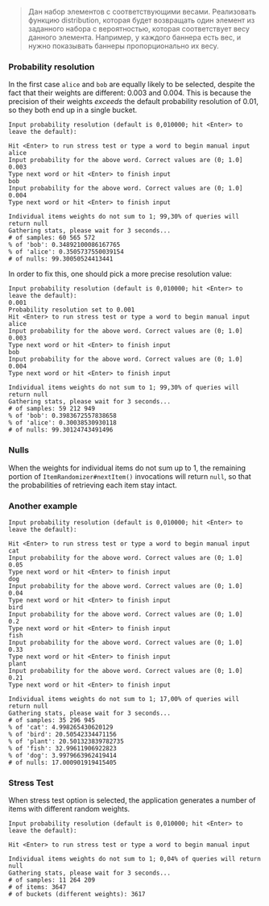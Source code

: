 > Дан набор элементов с соответствующими весами. Реализовать функцию distribution, которая будет возвращать один элемент из заданного набора с вероятностью, которая соответствует весу данного элемента.
Например, у каждого баннера есть вес, и нужно показывать баннеры пропорционально их весу.

### Probability resolution

In the first case `alice` and `bob` are equally likely to be selected, despite the fact that their weights are different: 0.003 and 0.004. This is because the precision of their weights _exceeds_ the default probability resolution of 0.01, so they both end up in a single bucket.

```
Input probability resolution (default is 0,010000; hit <Enter> to leave the default):

Hit <Enter> to run stress test or type a word to begin manual input
alice
Input probability for the above word. Correct values are (0; 1.0]
0.003
Type next word or hit <Enter> to finish input
bob
Input probability for the above word. Correct values are (0; 1.0]
0.004
Type next word or hit <Enter> to finish input

Individual items weights do not sum to 1; 99,30% of queries will return null
Gathering stats, please wait for 3 seconds...
# of samples: 60 565 572
% of 'bob': 0.34892100086167765
% of 'alice': 0.3505737550039154
# of nulls: 99.30050524413441
```

In order to fix this, one should pick a more precise resolution value: 

```
Input probability resolution (default is 0,010000; hit <Enter> to leave the default):
0.001
Probability resolution set to 0.001
Hit <Enter> to run stress test or type a word to begin manual input
alice
Input probability for the above word. Correct values are (0; 1.0]
0.003
Type next word or hit <Enter> to finish input
bob
Input probability for the above word. Correct values are (0; 1.0]
0.004
Type next word or hit <Enter> to finish input

Individual items weights do not sum to 1; 99,30% of queries will return null
Gathering stats, please wait for 3 seconds...
# of samples: 59 212 949
% of 'bob': 0.3983672557838658
% of 'alice': 0.30038530930118
# of nulls: 99.30124743491496
```

### Nulls

When the weights for individual items do not sum up to 1, the remaining portion of `ItemRandomizer#nextItem()` invocations will return `null`, so that the probabilities of retrieving each item stay intact.

### Another example

```
Input probability resolution (default is 0,010000; hit <Enter> to leave the default):

Hit <Enter> to run stress test or type a word to begin manual input
cat
Input probability for the above word. Correct values are (0; 1.0]
0.05
Type next word or hit <Enter> to finish input
dog
Input probability for the above word. Correct values are (0; 1.0]
0.04
Type next word or hit <Enter> to finish input
bird
Input probability for the above word. Correct values are (0; 1.0]
0.2
Type next word or hit <Enter> to finish input
fish
Input probability for the above word. Correct values are (0; 1.0]
0.33
Type next word or hit <Enter> to finish input
plant
Input probability for the above word. Correct values are (0; 1.0]
0.21
Type next word or hit <Enter> to finish input

Individual items weights do not sum to 1; 17,00% of queries will return null
Gathering stats, please wait for 3 seconds...
# of samples: 35 296 945
% of 'cat': 4.998265430620129
% of 'bird': 20.50542334471156
% of 'plant': 20.501323839782735
% of 'fish': 32.99611906922823
% of 'dog': 3.9979663962419414
# of nulls: 17.000901919415405
```

### Stress Test

When stress test option is selected, the application generates a number of items with different random weights.

```
Input probability resolution (default is 0,010000; hit <Enter> to leave the default):

Hit <Enter> to run stress test or type a word to begin manual input

Individual items weights do not sum to 1; 0,04% of queries will return null
Gathering stats, please wait for 3 seconds...
# of samples: 11 264 209
# of items: 3647
# of buckets (different weights): 3617
```

